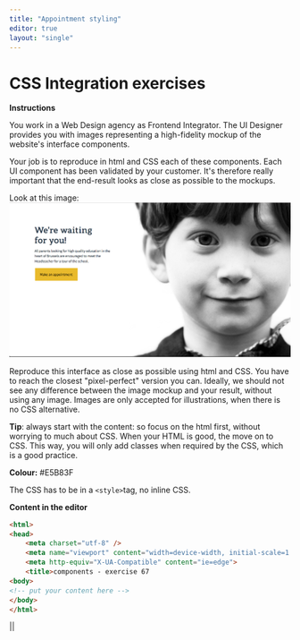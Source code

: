 ```yaml
---
title: "Appointment styling"
editor: true
layout: "single"
---
```

# CSS Integration exercises

**Instructions**

You work in a Web Design agency as Frontend Integrator. The UI Designer provides you with images representing a high-fidelity mockup of the website's interface components. 

Your job is to reproduce in html and CSS each of these components. Each UI component has been validated by your customer. It's therefore really important that the end-result looks as close as possible to the mockups.

Look at this image: ![](integration-challenge-6.png)

Reproduce this interface as close as possible using html and CSS. You have to reach the closest "pixel-perfect" version you can. Ideally, we should not see any difference between the image mockup and your result, without using any image. Images are only accepted for illustrations, when there is no CSS alternative.

**Tip**: always start with the content: so focus on the html first, without worrying to much about CSS. When your HTML is good, the move on to CSS. This way, you will only add classes when required by the CSS, which is a good practice.

**Colour:** #E5B83F

The CSS has to be in a `<style>`tag, no inline CSS.

**Content in the editor**

```html
<html>
<head>
	<meta charset="utf-8" />
    <meta name="viewport" content="width=device-width, initial-scale=1.0">
    <meta http-equiv="X-UA-Compatible" content="ie=edge">
    <title>components - exercise 67
<body>
<!-- put your content here -->
</body>
</html>
```
||
<html>
<head>
	<meta charset="utf-8" />
    <meta name="viewport" content="width=device-width, initial-scale=1.0">
    <meta http-equiv="X-UA-Compatible" content="ie=edge">
    <title>components - exercise 7</title>
</head>
<body>
<!-- put your content here -->
</body>
</html>
